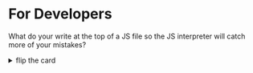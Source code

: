 # For Developers

What do your write at the top of a JS file so the JS interpreter will catch more
of your mistakes?

<details>
<summary>flip the card</summary>
<br>

## `'use strict';` (_Strict Mode_)

```js
/*
  this will work, the program is not in strict mode

  using variables without declaring them is OK
*/

greeting = 'hello! (not in strict mode, undeclared variable)';

console.log(greeting); // 'hello! ...'
```

```js
'use strict';

/*
  this will throw an error, the program IS in strict mode

  using variables without declaring them is NOT OK
*/

// an error will occur on this line
greeting = 'hello! (strict mode, undeclared variable)';

// the log will never happen!
console.log(greeting);
```

```js
'use strict';

/*
  this will work in strict mode

  the variable is declared before it is used
*/

let greeting = 'hello! (strict mode, declared variable)';

console.log(greeting); // 'hello! ...'
```

> PS. Sometimes it's called
> [sloppy mode](https://developer.mozilla.org/en-US/docs/Glossary/Sloppy_mode)
> when you write code without `'use strict';`.

</details>
